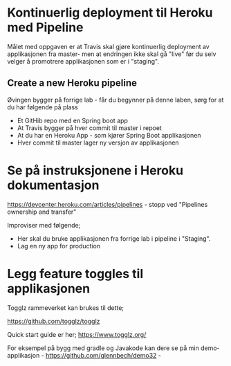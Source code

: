 
# Kontinuerlig deployment til Heroku med Pipeline 

Målet med oppgaven er at Travis skal gjøre kontinuerlig deployment av applikasjonen fra master- men at endringen ikke skal gå "live" før du selv velger å promotrere applikasjonen som er i "staging". 

## Create a new Heroku pipeline 

Øvingen bygger på forrige lab - får du begynner på denne laben, sørg for at du har følgende på plass

* Et GitHib repo med en Spring boot app
* At Travis bygger på hver commit til master i repoet
* At du har en Heroku App  - som kjører Spring Boot applikasjonen
* Hver commit til master lager ny versjon av applikasjonen

# Se på instruksjonene i Heroku dokumentasjon

https://devcenter.heroku.com/articles/pipelines  - stopp ved "Pipelines ownership and transfer"

Improviser med følgende; 

* Her skal du bruke applikasjonen fra forrige lab i pipeline i "Staging". 
* Lag en ny app for production 
  
# Legg feature toggles til applikasjonen 

Togglz rammeverket kan brukes til dette; 

https://github.com/togglz/togglz

Quick start guide er her; https://www.togglz.org/
 
For eksempel på bygg med gradle og Javakode kan dere se på min demo-applikasjon - https://github.com/glennbech/demo32 - 


